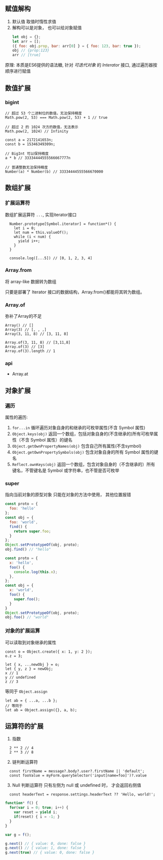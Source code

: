 

## 赋值解构

1. 默认值 取值时惰性求值
2. 解构可以是对象， 也可以给对象赋值
    ```js
    let obj = {};
    let arr = [];
    ({ foo: obj.prop, bar: arr[0] } = { foo: 123, bar: true });
    obj // {prop:123}
    arr // [true]
    ```


原理:
本质是ES6提供的语法糖, 针对 *可迭代对象* 的 *Interator* 接口, 通过遍历器按顺序进行赋值

## 数值扩展

### bigint

```
// 超过 53 个二进制位的数值，无法保持精度
Math.pow(2, 53) === Math.pow(2, 53) + 1 // true

// 超过 2 的 1024 次方的数值，无法表示
Math.pow(2, 1024) // Infinity

const a = 2172141653n;
const b = 15346349309n;

// BigInt 可以保持精度
a * b // 33334444555566667777n

// 普通整数无法保持精度
Number(a) * Number(b) // 33334444555566670000

```


## 数组扩展

### 扩展运算符
数组扩展运算符 `...`, 实现iterator接口
  ```
    Number.prototype[Symbol.iterator] = function*() {
      let i = 0;
      let num = this.valueOf();
      while (i < num) {
        yield i++;
      }
    }

    console.log([...5]) // [0, 1, 2, 3, 4]
  ```
### Array.from
将 array-like 数据转为数组
 
只要是部署了 Iterator 接口的数据结构，Array.from()都能将其转为数组。

### Array.of
弥补了Array的不足
```
Array() // []
Array(3) // [, , ,]
Array(3, 11, 8) // [3, 11, 8]

Array.of(3, 11, 8) // [3,11,8]
Array.of(3) // [3]
Array.of(3).length // 1
```

### api
- Array.at


## 对象扩展


###  遍历
属性的遍历:
1. `for...in` 循环遍历对象自身的和继承的可枚举属性(不含 Symbol 属性)
2. `Object.keys(obj)` 返回一个数组，包括对象自身的(不含继承的)所有可枚举属性（不含 Symbol 属性）的键名
3. `Object.getOwnPropertyNames(obj)` 包含自己所有属性(不含symbol)
4. `Object.getOwnPropertySymbols(obj)` 包含对象自身的所有 Symbol 属性的键名
5. `Reflect.ownKeys(obj)` 返回一个数组，包含对象自身的（不含继承的）所有键名，不管键名是 Symbol 或字符串，也不管是否可枚举


### super

指向当前对象的原型对象 
只能在对象的方法中使用， 其他位置报错
```js
const proto = {
  foo: 'hello'
};
const obj = {
  foo: 'world',
  find() {
    return super.foo;
  }
};
Object.setPrototypeOf(obj, proto);
obj.find() // "hello"

const proto = {
  x: 'hello',
  foo() {
    console.log(this.x);
  },
};
const obj = {
  x: 'world',
  foo() {
    super.foo();
  }
}
Object.setPrototypeOf(obj, proto);
obj.foo() // "world"
```



### 对象的扩展运算


可以读取到对象继承的属性 

```
const o = Object.create({ x: 1, y: 2 });
o.z = 3;

let { x, ...newObj } = o;
let { y, z } = newObj;
x // 1
y // undefined
z // 3
```

等同于 `Object.assign`
```
let ab = { ...a, ...b };
// 等同于
let ab = Object.assign({}, a, b);
```

## 运算符的扩展

1. 指数
  ```
    2 ** 2 // 4
    2 ** 3 // 8
  ```
2. 链判断运算符
  ```
    const firstName = message?.body?.user?.firstName || 'default';
    const fooValue = myForm.querySelector('input[name=foo]')?.value
  ```
3. Null 判断运算符
  只有左侧为 null 或 undefined 时， 才会返回右侧值
  ```
    const headerText = response.settings.headerText ?? 'Hello, world!';
  ```



```js
function* f() {
  for(var i = 0; true; i++) {
    var reset = yield i;
    if(reset) { i = -1; }
  }
}

var g = f();

g.next() // { value: 0, done: false }
g.next() // { value: 1, done: false }
g.next(true) // { value: 0, done: false }
```